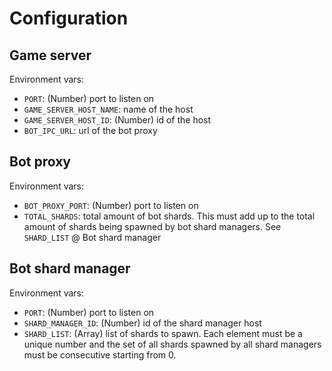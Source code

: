 # Configuration

## Game server

Environment vars:

- `PORT`: (Number) port to listen on
- `GAME_SERVER_HOST_NAME`: name of the host
- `GAME_SERVER_HOST_ID`: (Number) id of the host
- `BOT_IPC_URL`: url of the bot proxy

## Bot proxy

Environment vars:

- `BOT_PROXY_PORT`: (Number) port to listen on
- `TOTAL_SHARDS`: total amount of bot shards. This must add up to the total amount of shards being spawned by bot shard managers. See `SHARD_LIST` @ Bot shard manager

## Bot shard manager

Environment vars:

- `PORT`: (Number) port to listen on
- `SHARD_MANAGER_ID`: (Number) id of the shard manager host
- `SHARD_LIST`: (Array<Number>) list of shards to spawn. Each element must be a unique number and the set of all shards spawned by all shard managers must be consecutive starting from 0.
